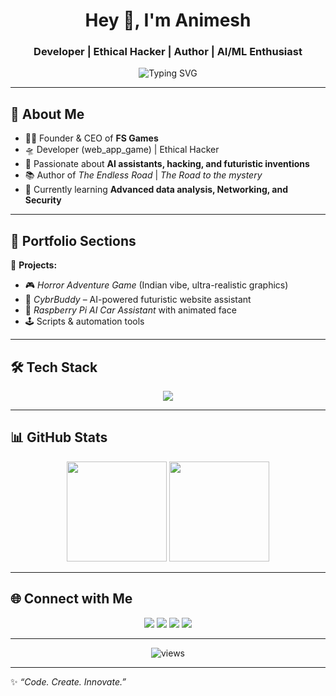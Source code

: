 <!-- Profile Header -->
<h1 align="center">Hey 👋, I'm Animesh</h1>
<h3 align="center"> Developer | Ethical Hacker | Author | AI/ML Enthusiast</h3>

<!-- Typing Animation -->
<p align="center">
  <img src="https://readme-typing-svg.herokuapp.com?font=Fira+Code&size=22&pause=1000&color=00F7FF&width=500&lines=Code.+Create.+Innovate.;Game+Developer+%7C+Filmmaker+%7C+Ethical+Hacker;Building+the+future+with+AI+%26+Creativity" alt="Typing SVG" />
</p>

---

## 🌟 About Me
- 👨‍💻 Founder & CEO of **FS Games**
- 🛸 Developer (web_app_game) | Ethical Hacker
- 🤖 Passionate about **AI assistants, hacking, and futuristic inventions**
- 📚 Author of *The Endless Road* | *The Road to the mystery*
- 🌱 Currently learning **Advanced data analysis, Networking, and Security**

---

## 📂 Portfolio Sections  
🔹 **Projects:**  
   - 🎮 *Horror Adventure Game* (Indian vibe, ultra-realistic graphics)  
   - 🤖 *CybrBuddy* – AI-powered futuristic website assistant  
   - 🚗 *Raspberry Pi AI Car Assistant* with animated face  
   - 🕹️ Scripts & automation tools  

---

## 🛠️ Tech Stack
<p align="center">
  <img src="https://skillicons.dev/icons?i=python,js,html,css,react,nodejs,unity,godot,linux,git,github,php,cpp,c#,typescript, kotlin" />
</p>

---

## 📊 GitHub Stats
<p align="center">
  <img src="https://github-readme-stats.vercel.app/api?username=vortexuser123&show_icons=true&theme=tokyonight" height="160"/>
  <img src="https://github-readme-streak-stats.herokuapp.com/?user=vortexuser123&theme=tokyonight" height="160"/>
</p>

---

## 🌐 Connect with Me
<p align="center">
  <a href="https://instagram.com/__ani_uniruiner__"><img src="https://img.shields.io/badge/Instagram-%23E4405F.svg?&style=for-the-badge&logo=instagram&logoColor=white" /></a>
  <a href="https://youtube.com/@yourchannel"><img src="https://img.shields.io/badge/YouTube-%23FF0000.svg?&style=for-the-badge&logo=youtube&logoColor=white" /></a>
  <a href="https://www.linkedin.com/in/animesh-singha-007b4b364"><img src="https://img.shields.io/badge/LinkedIn-%230077B5.svg?&style=for-the-badge&logo=linkedin&logoColor=white" /></a>
  <a href="mailto:sighaanimesh010@gmail.com"><img src="https://img.shields.io/badge/Email-%23D14836.svg?&style=for-the-badge&logo=gmail&logoColor=white" /></a>
</p>

---

<p align="center"> 
  <img src="https://komarev.com/ghpvc/?username=vortexuser123&label=Profile%20Views&color=00F7FF&style=flat" alt="views" /> 
</p>

---

✨ *“Code. Create. Innovate.”*
